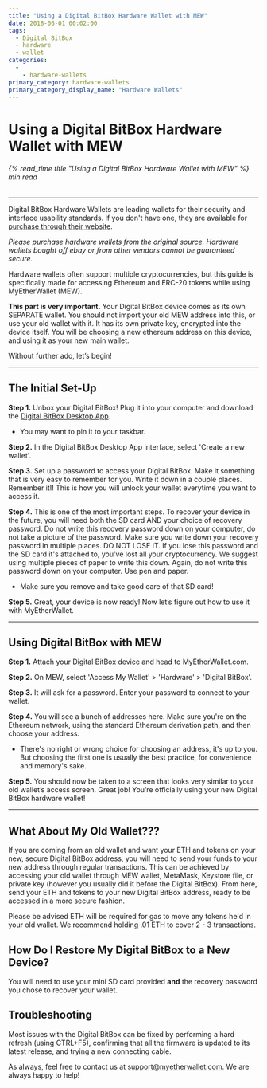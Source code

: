 ```yaml
---
title: "Using a Digital BitBox Hardware Wallet with MEW"
date: 2018-06-01 00:02:00
tags:
  - Digital BitBox
  - hardware
  - wallet
categories:
  - 
    - hardware-wallets
primary_category: hardware-wallets
primary_category_display_name: "Hardware Wallets"
---
```


# **Using a Digital BitBox Hardware Wallet with MEW**

###### {% read_time title "Using a Digital BitBox Hardware Wallet with MEW" %} min read

* * *

Digital BitBox Hardware Wallets are leading wallets for their security and interface usability standards. If you don't have one, they are available for [purchase through their website](https://shiftcrypto.ch/?ref=mew).

_Please purchase hardware wallets from the original source. Hardware wallets bought off ebay or from other vendors cannot be guaranteed secure._

Hardware wallets often support multiple cryptocurrencies, but this guide is specifically made for accessing Ethereum and ERC-20 tokens while using MyEtherWallet (MEW).

**This part is very important.** Your Digital BitBox device comes as its own SEPARATE wallet. You should not import your old MEW address into this, or use your old wallet with it. It has its own private key, encrypted into the device itself. You will be choosing a new ethereum address on this device, and using it as your new main wallet.

Without further ado, let’s begin!

* * *

## **The Initial Set-Up**

**Step 1.** Unbox your Digital BitBox! Plug it into your computer and download the [Digital BitBox Desktop App](https://shiftcrypto.ch/start).

-   You may want to pin it to your taskbar.

**Step 2.** In the Digital BitBox Desktop App interface, select 'Create a new wallet'.

**Step 3.** Set up a password to access your Digital BitBox. Make it something that is very easy to remember for you. Write it down in a couple places. Remember it!! This is how you will unlock your wallet everytime you want to access it.

**Step 4.** This is one of the most important steps. To recover your device in the future, you will need both the SD card AND your choice of recovery password. Do not write this recovery password down on your computer, do not take a picture of the password. Make sure you write down your recovery password in multiple places. DO NOT LOSE IT. If you lose this password and the SD card it's attached to, you’ve lost all your cryptocurrency. We suggest using multiple pieces of paper to write this down. Again, do not write this password down on your computer. Use pen and paper.

-   Make sure you remove and take good care of that SD card!

**Step 5.** Great, your device is now ready! Now let’s figure out how to use it with MyEtherWallet.

* * *

## **Using Digital BitBox with MEW**

**Step 1.** Attach your Digital BitBox device and head to MyEtherWallet.com.

**Step 2.** On MEW, select 'Access My Wallet' > 'Hardware' > 'Digital BitBox'.

**Step 3.** It will ask for a password. Enter your password to connect to your wallet.

**Step 4.** You will see a bunch of addresses here. Make sure you're on the Ethereum network, using the standard Ethereum derivation path, and then choose your address.

-   There's no right or wrong choice for choosing an address, it's up to you. But choosing the first one is usually the best practice, for convenience and memory's sake.

**Step 5.**  You should now be taken to a screen that looks very similar to your old wallet’s access screen. Great job! You’re officially using your new Digital BitBox hardware wallet!

* * *

## **What About My Old Wallet???**

If you are coming from an old wallet and want your ETH and tokens on your new, secure Digital BitBox address, you will need to send your funds to your new address through regular transactions. This can be achieved by accessing your old wallet through MEW wallet, MetaMask, Keystore file, or private key (however you usually did it before the Digital BitBox). From here, send your ETH and tokens to your new Digital BitBox address, ready to be accessed in a more secure fashion.

Please be advised ETH will be required for gas to move any tokens held in your old wallet. We recommend holding .01 ETH to cover 2 - 3 transactions.

## **How Do I Restore My Digital BitBox to a New Device?**

You will need to use your mini SD card provided **and** the recovery password you chose to recover your wallet.

## **Troubleshooting**

Most issues with the Digital BitBox can be fixed by performing a hard refresh (using CTRL+F5), confirming that all the firmware is updated to its latest release, and trying a new connecting cable.

As always, feel free to contact us at [support@myetherwallet.com.](mailto:support@myetherwallet.com.) We are always happy to help!
